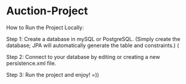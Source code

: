 # Auction-Project
How to Run the Project Locally:

Step 1: Create a database in mySQL or PostgreSQL. (Simply create the database; JPA will automatically generate the table and constraints.) (

Step 2: Connect to your database by editing or creating a new persistence.xml file.

Step 3: Run the project and enjoy! =))
